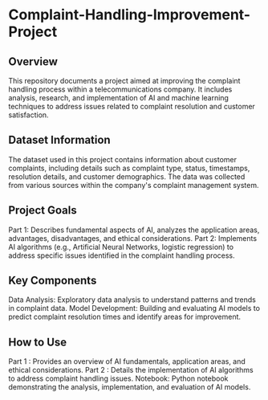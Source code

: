 # Complaint-Handling-Improvement-Project
## Overview
This repository documents a project aimed at improving the complaint handling process within a telecommunications company. It includes analysis, research, and implementation of AI and machine learning techniques to address issues related to complaint resolution and customer satisfaction.

## Dataset Information
The dataset used in this project contains information about customer complaints, including details such as complaint type, status, timestamps, resolution details, and customer demographics. The data was collected from various sources within the company's complaint management system.

## Project Goals
Part 1: Describes fundamental aspects of AI, analyzes the application areas, advantages, disadvantages, and ethical considerations.
Part 2: Implements AI algorithms (e.g., Artificial Neural Networks, logistic regression) to address specific issues identified in the complaint handling process.

## Key Components
Data Analysis: Exploratory data analysis to understand patterns and trends in complaint data.
Model Development: Building and evaluating AI models to predict complaint resolution times and identify areas for improvement.

## How to Use
Part 1 : Provides an overview of AI fundamentals, application areas, and ethical considerations.
Part 2 : Details the implementation of AI algorithms to address complaint handling issues.
Notebook: Python notebook demonstrating the analysis, implementation, and evaluation of AI models.
